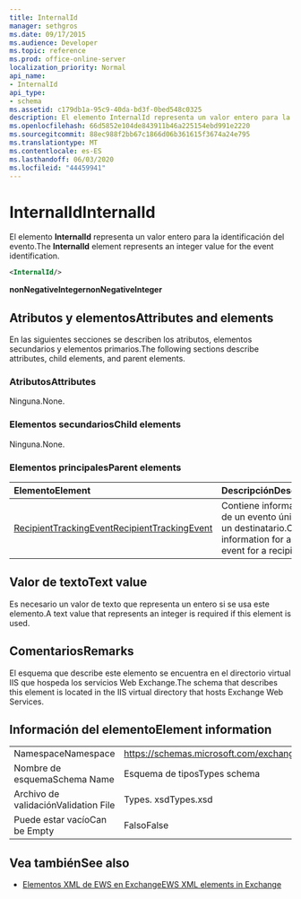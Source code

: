 ```yaml
---
title: InternalId
manager: sethgros
ms.date: 09/17/2015
ms.audience: Developer
ms.topic: reference
ms.prod: office-online-server
localization_priority: Normal
api_name:
- InternalId
api_type:
- schema
ms.assetid: c179db1a-95c9-40da-bd3f-0bed548c0325
description: El elemento InternalId representa un valor entero para la identificación del evento.
ms.openlocfilehash: 66d5852e104de843911b46a225154ebd991e2220
ms.sourcegitcommit: 88ec988f2bb67c1866d06b361615f3674a24e795
ms.translationtype: MT
ms.contentlocale: es-ES
ms.lasthandoff: 06/03/2020
ms.locfileid: "44459941"
---
```

# <a name="internalid"></a><span data-ttu-id="3b01e-103">InternalId</span><span class="sxs-lookup"><span data-stu-id="3b01e-103">InternalId</span></span>

<span data-ttu-id="3b01e-104">El elemento **InternalId** representa un valor entero para la identificación del evento.</span><span class="sxs-lookup"><span data-stu-id="3b01e-104">The **InternalId** element represents an integer value for the event identification.</span></span> 
  
```XML
<InternalId/>
```

 <span data-ttu-id="3b01e-105">**nonNegativeInteger**</span><span class="sxs-lookup"><span data-stu-id="3b01e-105">**nonNegativeInteger**</span></span>
## <a name="attributes-and-elements"></a><span data-ttu-id="3b01e-106">Atributos y elementos</span><span class="sxs-lookup"><span data-stu-id="3b01e-106">Attributes and elements</span></span>

<span data-ttu-id="3b01e-107">En las siguientes secciones se describen los atributos, elementos secundarios y elementos primarios.</span><span class="sxs-lookup"><span data-stu-id="3b01e-107">The following sections describe attributes, child elements, and parent elements.</span></span>
  
### <a name="attributes"></a><span data-ttu-id="3b01e-108">Atributos</span><span class="sxs-lookup"><span data-stu-id="3b01e-108">Attributes</span></span>

<span data-ttu-id="3b01e-109">Ninguna.</span><span class="sxs-lookup"><span data-stu-id="3b01e-109">None.</span></span>
  
### <a name="child-elements"></a><span data-ttu-id="3b01e-110">Elementos secundarios</span><span class="sxs-lookup"><span data-stu-id="3b01e-110">Child elements</span></span>

<span data-ttu-id="3b01e-111">Ninguna.</span><span class="sxs-lookup"><span data-stu-id="3b01e-111">None.</span></span>
  
### <a name="parent-elements"></a><span data-ttu-id="3b01e-112">Elementos principales</span><span class="sxs-lookup"><span data-stu-id="3b01e-112">Parent elements</span></span>

|<span data-ttu-id="3b01e-113">**Elemento**</span><span class="sxs-lookup"><span data-stu-id="3b01e-113">**Element**</span></span>|<span data-ttu-id="3b01e-114">**Descripción**</span><span class="sxs-lookup"><span data-stu-id="3b01e-114">**Description**</span></span>|
|:-----|:-----|
|[<span data-ttu-id="3b01e-115">RecipientTrackingEvent</span><span class="sxs-lookup"><span data-stu-id="3b01e-115">RecipientTrackingEvent</span></span>](recipienttrackingevent.md) <br/> |<span data-ttu-id="3b01e-116">Contiene información de un evento único para un destinatario.</span><span class="sxs-lookup"><span data-stu-id="3b01e-116">Contains information for a single event for a recipient.</span></span>  <br/> |
   
## <a name="text-value"></a><span data-ttu-id="3b01e-117">Valor de texto</span><span class="sxs-lookup"><span data-stu-id="3b01e-117">Text value</span></span>

<span data-ttu-id="3b01e-118">Es necesario un valor de texto que representa un entero si se usa este elemento.</span><span class="sxs-lookup"><span data-stu-id="3b01e-118">A text value that represents an integer is required if this element is used.</span></span>
  
## <a name="remarks"></a><span data-ttu-id="3b01e-119">Comentarios</span><span class="sxs-lookup"><span data-stu-id="3b01e-119">Remarks</span></span>

<span data-ttu-id="3b01e-120">El esquema que describe este elemento se encuentra en el directorio virtual IIS que hospeda los servicios Web Exchange.</span><span class="sxs-lookup"><span data-stu-id="3b01e-120">The schema that describes this element is located in the IIS virtual directory that hosts Exchange Web Services.</span></span>
  
## <a name="element-information"></a><span data-ttu-id="3b01e-121">Información del elemento</span><span class="sxs-lookup"><span data-stu-id="3b01e-121">Element information</span></span>

|||
|:-----|:-----|
|<span data-ttu-id="3b01e-122">Namespace</span><span class="sxs-lookup"><span data-stu-id="3b01e-122">Namespace</span></span>  <br/> |https://schemas.microsoft.com/exchange/services/2006/types  <br/> |
|<span data-ttu-id="3b01e-123">Nombre de esquema</span><span class="sxs-lookup"><span data-stu-id="3b01e-123">Schema Name</span></span>  <br/> |<span data-ttu-id="3b01e-124">Esquema de tipos</span><span class="sxs-lookup"><span data-stu-id="3b01e-124">Types schema</span></span>  <br/> |
|<span data-ttu-id="3b01e-125">Archivo de validación</span><span class="sxs-lookup"><span data-stu-id="3b01e-125">Validation File</span></span>  <br/> |<span data-ttu-id="3b01e-126">Types. xsd</span><span class="sxs-lookup"><span data-stu-id="3b01e-126">Types.xsd</span></span>  <br/> |
|<span data-ttu-id="3b01e-127">Puede estar vacío</span><span class="sxs-lookup"><span data-stu-id="3b01e-127">Can be Empty</span></span>  <br/> |<span data-ttu-id="3b01e-128">Falso</span><span class="sxs-lookup"><span data-stu-id="3b01e-128">False</span></span>  <br/> |
   
## <a name="see-also"></a><span data-ttu-id="3b01e-129">Vea también</span><span class="sxs-lookup"><span data-stu-id="3b01e-129">See also</span></span>



- [<span data-ttu-id="3b01e-130">Elementos XML de EWS en Exchange</span><span class="sxs-lookup"><span data-stu-id="3b01e-130">EWS XML elements in Exchange</span></span>](ews-xml-elements-in-exchange.md)

